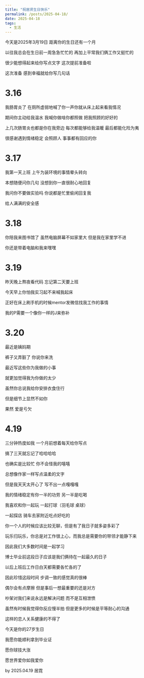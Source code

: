 ```yaml
---
title: "祝居贤生日快乐"
permalink: /posts/2025-04-18/
date: 2025-04-18
tags:
  - 生活
---
```


今天是2025年3月19日 距离你的生日还有一个月 

以往我总会在生日前一周急急忙忙的 再加上平常我们俩工作又挺忙的

很少能想得起来给你写点文字 这次提前准备啦

这次准备 感到幸福就给你写几句话 

# 3.16 

我肠胃炎了 在厕所虚弱地喊了你一声你就从床上起来看我情况

期间你主动给我温水 我喊你做啥你都照做 把我照顾的好好的 

上几次肠胃炎也都是你在我旁边 每次都能够给我温暖 最后都能化险为夷

很感谢遇到情绪稳定 会照顾人 事事都有回应的你 

# 3.17 

我第一天上班 上午为装环境的事情晕头转向

本想随便问你几句 没想到你一直很耐心地回复

我问你不要做实验吗 你说都是忙里偷闲回复我 

给人满满的安全感

# 3.18

你陪我来图书馆了 虽然电脑屏幕不如家里大 但是我在家里学不进

你还是带着电脑和我来嘿嘿

# 3.19

昨天晚上熬夜看代码 忘记第二天要上班 

今天早上你怕我实习起不来喊我起床

正好在床上刷手机的时候mentor发微信找我工作的事情 

我的P需要一个像你一样的J来弥补

# 3.20 
最近是姨妈期 

裤子又弄脏了 你说你来洗 

最近写这些你为我做的小事

就更加觉得我为你做的太少 

虽然你总说我给你安排衣食住行 

但是细节上显然不如你

果然 爱是亏欠

# 4.19
三分钟热度如我 一个月前想着每天给你写点 

搞了三天就忘记了哈哈哈哈 

也确实是比较忙 你不会怪我的嘻嘻

总想像作家一样写点温柔的文字

但是我天天太开心了 写不出一点嘎嘎嘎

我的情绪稳定有你一半的功劳 另一半是吃喝

我喜欢和你一起玩 一起打球（羽毛球 桌球） 

一起探店 骑车去家附近吃点好吃的

你一个人的时候应该比较无聊，但是有了我日子就多姿多彩了

玩乐归玩乐，你总是对工作很上心，而我总是需要你的带领才能静下来

因此我们大多数时间是一起学习 

博士毕业前这段日子应该是我们俩待在一起最久的日子

以后上班后工作日白天都需要各忙各的了

因此珍惜这段时间 步调一致的感觉真的很棒

偶尔会有点摩擦 但是事后一想最重要的还是对方 

吵架对我们来说永远是解决问题 而不是互相泄愤

虽然有时候我觉得你反应慢半拍 但是更多的时候是平等耐心的沟通

这样的恋人关系健康的不得了

今天是你的27岁生日

我愿你能顺利拿到毕业证

愿你球技大涨 

愿世界爱你如我爱你

by 2025.04.19 居霓



